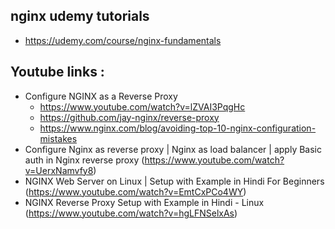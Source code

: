 
## nginx udemy tutorials
- https://udemy.com/course/nginx-fundamentals

## Youtube links :
- Configure NGINX as a Reverse Proxy
    - https://www.youtube.com/watch?v=lZVAI3PqgHc
    - https://github.com/jay-nginx/reverse-proxy
    - https://www.nginx.com/blog/avoiding-top-10-nginx-configuration-mistakes
- Configure Nginx as reverse proxy | Nginx as load balancer | apply Basic auth in Nginx reverse proxy (https://www.youtube.com/watch?v=UerxNamvfy8)
- NGINX Web Server on Linux | Setup with Example in Hindi For Beginners (https://www.youtube.com/watch?v=EmtCxPCo4WY)
- NGINX Reverse Proxy Setup with Example in Hindi - Linux (https://www.youtube.com/watch?v=hgLFNSelxAs)
